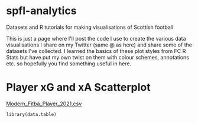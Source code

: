 # spfl-analytics
Datasets and R tutorials for making visualisations of Scottish football


This is just a page where I'll post the code I use to create the various data visualisations I share on my Twitter (same @ as here) and share some of the datasets I've collected. I learned the basics of these plot styles from FC R Stats but have put my own twist on them with colour schemes, annotations etc. so hopefully you find something useful in here.


# Player xG and xA Scatterplot



[Modern_Fitba_Player_2021.csv](https://github.com/cunningcolin/spfl-analytics/files/7009842/Modern_Fitba_Player_2021.csv)



`library(data.table)`



